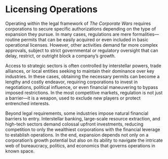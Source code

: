 # Licensing Operations

Operating within the legal framework of _The Corporate Wars_ requires corporations to secure specific authorizations depending on the type of expansion they pursue. In many cases, regulations are mere formalities—routine permits that can be easily acquired or even included in basic operational licenses. However, other activities demand far more complex approvals, subject to strict governmental or regulatory oversight that can delay, restrict, or outright block a company’s growth.

Access to strategic sectors is often controlled by interstellar powers, trade alliances, or local entities seeking to maintain their dominance over key industries. In these cases, obtaining the necessary permits can become a lengthy and costly endeavor, requiring corporations to invest in negotiations, political influence, or even financial maneuvering to bypass imposed restrictions. In the most competitive markets, regulation is not just a barrier—it is a weapon, used to exclude new players or protect entrenched interests.

Beyond legal requirements, some industries impose natural financial barriers to entry. Interstellar banking, large-scale resource extraction, and high-tech sectors demand colossal upfront investments, reducing competition to only the wealthiest corporations with the financial leverage to establish operations. In the end, expansion depends not only on a corporation’s growth potential but also on its ability to navigate the intricate web of bureaucracy, politics, and economics that governs operations in known space.
